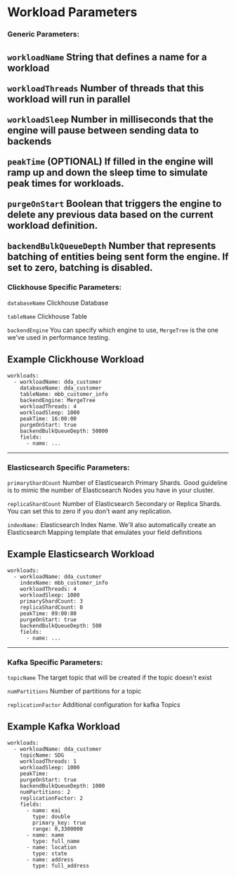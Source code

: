 # Workload Parameters

### Generic Parameters:
```workloadName``` String that defines a name for a workload<P>
```workloadThreads``` Number of threads that this workload will run in parallel<P>
```workloadSleep``` Number in milliseconds that the engine will pause between sending data to backends<P>
```peakTime``` (OPTIONAL) If filled in the engine will ramp up and down the sleep time to simulate peak times for workloads.<P>
```purgeOnStart``` Boolean that triggers the engine to delete any previous data based on the current workload definition.<P>
```backendBulkQueueDepth``` Number that represents batching of entities being sent form the engine. If set to zero, batching is disabled.
-------------
### Clickhouse Specific Parameters:<p>
```databaseName``` Clickhouse Database<P>
```tableName``` Clickhouse Table<P>
```backendEngine``` You can specify which engine to use, ```MergeTree``` is the one we've used in performance testing.<P>

## Example Clickhouse Workload
```
workloads:
  - workloadName: dda_customer
    databaseName: dda_customer
    tableName: mbb_customer_info
    backendEngine: MergeTree
    workloadThreads: 4
    workloadSleep: 1000
    peakTime: 16:00:00
    purgeOnStart: true
    backendBulkQueueDepth: 50000
    fields:
      - name: ... 

```
-------------
### Elasticsearch Specific Parameters:
```primaryShardCount``` Number of Elasticsearch Primary Shards. Good guideline is to mimic the number of Elasticsearch Nodes you have in your cluster. <P>
```replicaShardCount``` Number of Elasticsearch Secondary or Replica Shards. You can set this to zero if you don't want any replication.<P>
```indexName:``` Elasticsearch Index Name. We'll also automatically create an Elasticsearch Mapping template that emulates your field definitions<P>

## Example Elasticsearch Workload
```
workloads:
  - workloadName: dda_customer
    indexName: mbb_customer_info
    workloadThreads: 4
    workloadSleep: 1000
    primaryShardCount: 3
    replicaShardCount: 0
    peakTime: 09:00:00
    purgeOnStart: true
    backendBulkQueueDepth: 500
    fields:
      - name: ...
```
-------------
### Kafka Specific Parameters:
```topicName``` The target topic that will be created if the topic doesn't exist<P>
```numPartitions```  Number of partitions for a topic <P>
```replicationFactor``` Additional configuration for kafka Topics <P>


## Example Kafka Workload
```
workloads:
  - workloadName: dda_customer
    topicName: SDG
    workloadThreads: 1
    workloadSleep: 1000
    peakTime:
    purgeOnStart: true
    backendBulkQueueDepth: 1000
    numPartitions: 2
    replicationFactor: 2
    fields:
      - name: eai
        type: double
        primary_key: true
        range: 0,3300000
      - name: name
        type: full_name
      - name: location
        type: state
      - name: address
        type: full_address
```
